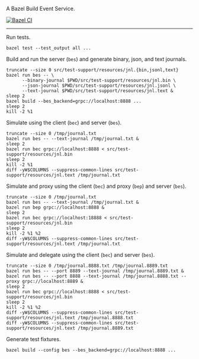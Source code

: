 A Bazel Build Event Service.

[![Bazel CI](https://github.com/nickbreen/bes/actions/workflows/bazel.yml/badge.svg)](https://github.com/nickbreen/bes/actions/workflows/bazel.yml)

---

Run tests.
```shell
bazel test --test_output all ...
```

Build and run the server (`bes`) and generate binary, json, and text journals.
```shell
truncate --size 0 src/test-support/resources/jnl.{bin,jsonl,text}
bazel run bes -- \
      --binary-journal $PWD/src/test-support/resources/jnl.bin \
      --json-journal $PWD/src/test-support/resources/jnl.jsonl \
      --text-journal $PWD/src/test-support/resources/jnl.text &
sleep 2
bazel build --bes_backend=grpc://localhost:8888 ...
sleep 2
kill -2 %1
```

Simulate using the client (`bec`) and server (`bes`).
```shell
truncate --size 0 /tmp/journal.txt
bazel run bes -- --text-journal /tmp/journal.txt &
sleep 2
bazel run bec grpc://localhost:8888 < src/test-support/resources/jnl.bin
sleep 2
kill -2 %1
diff -yW$COLUMNS --suppress-common-lines src/test-support/resources/jnl.text /tmp/journal.txt
```

Simulate and proxy using the client (`bec`) and proxy (`bep`) and server (`bes`).
```shell
truncate --size 0 /tmp/journal.txt
bazel run bes -- --text-journal /tmp/journal.txt &
bazel run bep grpc://localhost:8888 &
sleep 2
bazel run bec grpc://localhost:18888 < src/test-support/resources/jnl.bin
sleep 2
kill -2 %1 %2
diff -yW$COLUMNS --suppress-common-lines src/test-support/resources/jnl.text /tmp/journal.txt 
```

Simulate and delegate using the client (`bec`) and server (`bes`).
```shell
truncate --size 0 /tmp/journal.8888.txt /tmp/journal.8889.txt
bazel run bes -- --port 8889 --text-journal /tmp/journal.8889.txt &
bazel run bes -- --port 8888 --text-journal /tmp/journal.8888.txt --proxy grpc://localhost:8889 &
sleep 2
bazel run bec grpc://localhost:8888 < src/test-support/resources/jnl.bin
sleep 2
kill -2 %1 %2
diff -yW$COLUMNS --suppress-common-lines src/test-support/resources/jnl.text /tmp/journal.8888.txt
diff -yW$COLUMNS --suppress-common-lines src/test-support/resources/jnl.text /tmp/journal.8889.txt
```

Generate test fixtures.
```shell
bazel build --config bes --bes_backend=grpc://localhost:8888 ...
```
